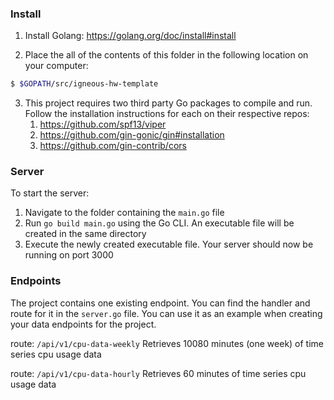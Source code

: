 ### Install
1. Install Golang: https://golang.org/doc/install#install

2. Place the all of the contents of this folder in the following location on your computer:

```sh
$ $GOPATH/src/igneous-hw-template
```

3. This project requires two third party Go packages to compile and run. Follow the installation instructions for each on their respective repos:
   1. https://github.com/spf13/viper
   2. https://github.com/gin-gonic/gin#installation
   3. https://github.com/gin-contrib/cors

### Server
To start the server:

1. Navigate to the folder containing the `main.go` file
2. Run `go build main.go` using the Go CLI. An executable file will be created in the same directory
3. Execute the newly created executable file. Your server should now be running on port 3000

### Endpoints
The project contains one existing endpoint. You can find the handler and route for it in the `server.go` file. You can use it as an example when creating
your data endpoints for the project.

route: `/api/v1/cpu-data-weekly`
Retrieves 10080 minutes (one week) of time series cpu usage data

route: `/api/v1/cpu-data-hourly`
Retrieves 60 minutes of time series cpu usage data
